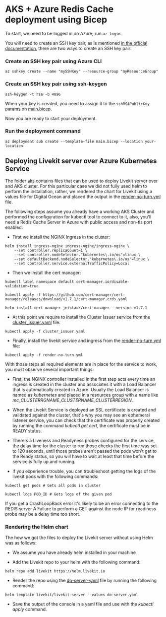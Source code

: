 # AKS + Azure Redis Cache deployment using Bicep

To start, we need to be logged in on Azure; run `az login`.

You will need to create an SSH key pair, as is mentioned [in the official documentation](https://learn.microsoft.com/en-us/azure/aks/learn/quick-kubernetes-deploy-bicep?tabs=azure-cli#create-an-ssh-key-pair), there are two ways to create an SSH key pair:

### Create an SSH key pair using Azure CLI
`az sshkey create --name "mySSHKey" --resource-group "myResourceGroup"`

### Create an SSH key pair using ssh-keygen
`ssh-keygen -t rsa -b 4096`

When your key is created, you need to assign it to the `sshRSAPublicKey` params on [main.bicep](main.bicep).

Now you are ready to start your deployment.

### Run the deployment command
`az deployment sub create --template-file main.bicep --location your-location`

## Deploying Livekit server over Azure Kubernetes Service

The folder [aks](./aks/) contains files that can be used to deploy Livekit server over and AKS cluster. For this particular case we did not fully used helm to perform the installation, rather, we rendered the chart for Livekit using a values file for Digital Ocean and placed the output in the [render-no-turn.yml](./aks/render-no-turn.yml) file.

The following steps assume you already have a working AKS Cluster and performed the configuration for kubectl tool to connect to it, also, you'll need a Redis Cache Server in Azure with public access and non-tls port enabled:

- First we install the NGINX Ingress in the cluster:

```
helm install ingress-nginx ingress-nginx/ingress-nginx \
    --set controller.replicaCount=1 \
    --set controller.nodeSelector."kubernetes\.io/os"=linux \
    --set defaultBackend.nodeSelector."kubernetes\.io/os"=linux \
    --set controller.service.externalTrafficPolicy=Local
```

- Then we install the cert manager:

```
kubectl label namespace default cert-manager.io/disable-validation=true

kubectl apply -f https://github.com/cert-manager/cert-manager/releases/download/v1.7.1/cert-manager.crds.yaml

helm install cert-manager jetstack/cert-manager --version v1.7.1

```

- At this point we require to install the Cluster Issuer service from the [cluster_issuer.yaml](./aks/cluster_issuer.yaml) file:

```
kubectl apply -f cluster_issuer.yaml
```

- Finally, install the livekit service and ingress from the [render-no-turn.yml](./aks/render-no-turn.yml) file:

```
kubectl apply -f render-no-turn.yml
```

With those steps all required elements are in place for the service to work, you must observe several important things:


- First, the NGINX controller installed in the first step acts every time an ingress is created in the cluster and associates it with a Load Balancer that is automatically created in Azure. Usually the Load Balancer is named as _kubernetes_ and placed in a resources group with a name like *mc_CLUSTERRGNAME_CLUSTERNAME_CLUSTERREGION*.

- When the Livekit Service is deployed an SSL certificate is created and validated against the cluster, that's why you may see an ephemeral listener service, you can check that the certificate was properly created by running the command _kubectl get cert_, the certificate must be in READY status.

- There's a Liveness and Readyness probes configured for the service, the delay time for the cluster to run those checks the first time was set to 120 seconds, until those probes aren't passed the pods won't get to the Ready status, so you will have to wait at least that time before the service is fully up and running.

- If you experience trouble, you can troubleshoot getting the logs of the livekit pods with the following commands:

```
kubectl get pods # Gets all pods in cluster

kubectl logs POD_ID # Gets logs of the given pod
```

If you get a CrashLoopBack error it's likely to be an error connecting to the REDIS server
A Failure to perform a GET against the node IP for readiness probe may be a delay time too short.

### Rendering the Helm chart

The how we got the files to deploy the Livekit server without using Helm was as follows:

- We assume you have already helm installed in your machine

- Add the Livekit repo to your helm with the following command:

```
helm repo add livekit https://helm.livekit.io
```

- Render the repo using the [do-server-yaml](./aks/do-server.yaml) file by running the following command:

```
helm template livekit/livekit-server --values do-server.yaml
```

- Save the output of the console in a yaml file and use with the _kubectl apply_ command.
